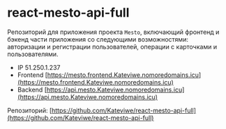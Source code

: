 # react-mesto-api-full
Репозиторий для приложения проекта `Mesto`, включающий фронтенд и бэкенд части приложения со следующими возможностями: авторизации и регистрации пользователей, операции с карточками и пользователями.
  
* IP 51.250.1.237
* Frontend [https://mesto.frontend.Kateviwe.nomoredomains.icu](https://mesto.frontend.Kateviwe.nomoredomains.icu)
* Backend [https://api.mesto.Kateviwe.nomoredomains.icu](https://api.mesto.Kateviwe.nomoredomains.icu)

Репозиторий: [https://github.com/Kateviwe/react-mesto-api-full](https://github.com/Kateviwe/react-mesto-api-full)